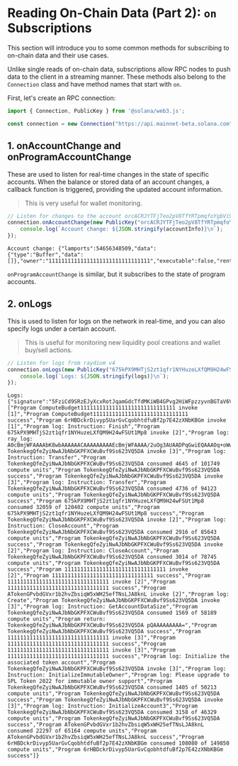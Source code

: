 # Reading On-Chain Data (Part 2): `on` Subscriptions

This section will introduce you to some common methods for subscribing to on-chain data and their use cases.

Unlike single reads of on-chain data, subscriptions allow RPC nodes to push data to the client in a streaming manner. These methods also belong to the `Connection` class and have method names that start with `on`.

First, let's create an RPC connection:

```ts
import { Connection, PublicKey } from '@solana/web3.js';

const connection = new Connection("https://api.mainnet-beta.solana.com", "confirmed");
```

## 1. onAccountChange and onProgramAccountChange

These are used to listen for real-time changes in the state of specific accounts. When the balance or stored data of an account changes, a callback function is triggered, providing the updated account information.

> This is very useful for wallet monitoring.

```ts
// Listen for changes to the account orcACRJYTFjTeo2pV8TfYRTpmqfoYgbVi9GeANXTCc8
connection.onAccountChange(new PublicKey("orcACRJYTFjTeo2pV8TfYRTpmqfoYgbVi9GeANXTCc8"), (accountInfo) => {
    console.log(`Account change: ${JSON.stringify(accountInfo)}\n`);
});
```

```
Account change: {"lamports":54656348509,"data":{"type":"Buffer","data":[]},"owner":"11111111111111111111111111111111","executable":false,"rentEpoch":18446744073709552000,"space":0}
```

`onProgramAccountChange` is similar, but it subscribes to the state of program accounts.

## 2. onLogs

This is used to listen for logs on the network in real-time, and you can also specify logs under a certain account.

> This is useful for monitoring new liquidity pool creations and wallet buy/sell actions.

```ts
// Listen for logs from raydium v4
connection.onLogs(new PublicKey("675kPX9MHTjS2zt1qfr1NYHuzeLXfQM9H24wFSUt1Mp8"), (logs) => {
    console.log(`Logs: ${JSON.stringify(logs)}\n`);
});
```

```
Logs: {"signature":"5FziCd9SRzEJyXcxRotJqamGdcTfdMKiWB4GPvg2HiWFpzzyvnBGTaV6Vd8KANS85yHjszE61BxFc1gQQgSdATSg","err":null,"logs":["Program ComputeBudget111111111111111111111111111111 invoke [1]","Program ComputeBudget111111111111111111111111111111 success","Program 6rHBDckrDivyp5UarGvCqobhtdfuBf2p7E42zXNbKBGm invoke [1]","Program log: Instruction: Finish","Program 675kPX9MHTjS2zt1qfr1NYHuzeLXfQM9H24wFSUt1Mp8 invoke [2]","Program log: ray_log: A0cBmjWFAAAAbK8wbAAAAAACAAAAAAAAAEcBmjWFAAAA/2uOg3AUAADPqGwiEQAAAOq+oWwAAAAA","Program TokenkegQfeZyiNwAJbNbGKPFXCWuBvf9Ss623VQ5DA invoke [3]","Program log: Instruction: Transfer","Program TokenkegQfeZyiNwAJbNbGKPFXCWuBvf9Ss623VQ5DA consumed 4645 of 101749 compute units","Program TokenkegQfeZyiNwAJbNbGKPFXCWuBvf9Ss623VQ5DA success","Program TokenkegQfeZyiNwAJbNbGKPFXCWuBvf9Ss623VQ5DA invoke [3]","Program log: Instruction: Transfer","Program TokenkegQfeZyiNwAJbNbGKPFXCWuBvf9Ss623VQ5DA consumed 4736 of 94123 compute units","Program TokenkegQfeZyiNwAJbNbGKPFXCWuBvf9Ss623VQ5DA success","Program 675kPX9MHTjS2zt1qfr1NYHuzeLXfQM9H24wFSUt1Mp8 consumed 32059 of 120402 compute units","Program 675kPX9MHTjS2zt1qfr1NYHuzeLXfQM9H24wFSUt1Mp8 success","Program TokenkegQfeZyiNwAJbNbGKPFXCWuBvf9Ss623VQ5DA invoke [2]","Program log: Instruction: CloseAccount","Program TokenkegQfeZyiNwAJbNbGKPFXCWuBvf9Ss623VQ5DA consumed 2916 of 85643 compute units","Program TokenkegQfeZyiNwAJbNbGKPFXCWuBvf9Ss623VQ5DA success","Program TokenkegQfeZyiNwAJbNbGKPFXCWuBvf9Ss623VQ5DA invoke [2]","Program log: Instruction: CloseAccount","Program TokenkegQfeZyiNwAJbNbGKPFXCWuBvf9Ss623VQ5DA consumed 3014 of 78745 compute units","Program TokenkegQfeZyiNwAJbNbGKPFXCWuBvf9Ss623VQ5DA success","Program 11111111111111111111111111111111 invoke [2]","Program 11111111111111111111111111111111 success","Program 11111111111111111111111111111111 invoke [2]","Program 11111111111111111111111111111111 success","Program ATokenGPvbdGVxr1b2hvZbsiqW5xWH25efTNsLJA8knL invoke [2]","Program log: Create","Program TokenkegQfeZyiNwAJbNbGKPFXCWuBvf9Ss623VQ5DA invoke [3]","Program log: Instruction: GetAccountDataSize","Program TokenkegQfeZyiNwAJbNbGKPFXCWuBvf9Ss623VQ5DA consumed 1569 of 58189 compute units","Program return: TokenkegQfeZyiNwAJbNbGKPFXCWuBvf9Ss623VQ5DA pQAAAAAAAAA=","Program TokenkegQfeZyiNwAJbNbGKPFXCWuBvf9Ss623VQ5DA success","Program 11111111111111111111111111111111 invoke [3]","Program 11111111111111111111111111111111 success","Program 11111111111111111111111111111111 invoke [3]","Program 11111111111111111111111111111111 success","Program log: Initialize the associated token account","Program TokenkegQfeZyiNwAJbNbGKPFXCWuBvf9Ss623VQ5DA invoke [3]","Program log: Instruction: InitializeImmutableOwner","Program log: Please upgrade to SPL Token 2022 for immutable owner support","Program TokenkegQfeZyiNwAJbNbGKPFXCWuBvf9Ss623VQ5DA consumed 1405 of 50213 compute units","Program TokenkegQfeZyiNwAJbNbGKPFXCWuBvf9Ss623VQ5DA success","Program TokenkegQfeZyiNwAJbNbGKPFXCWuBvf9Ss623VQ5DA invoke [3]","Program log: Instruction: InitializeAccount3","Program TokenkegQfeZyiNwAJbNbGKPFXCWuBvf9Ss623VQ5DA consumed 3158 of 46329 compute units","Program TokenkegQfeZyiNwAJbNbGKPFXCWuBvf9Ss623VQ5DA success","Program ATokenGPvbdGVxr1b2hvZbsiqW5xWH25efTNsLJA8knL consumed 22297 of 65164 compute units","Program ATokenGPvbdGVxr1b2hvZbsiqW5xWH25efTNsLJA8knL success","Program 6rHBDckrDivyp5UarGvCqobhtdfuBf2p7E42zXNbKBGm consumed 108080 of 149850 compute units","Program 6rHBDckrDivyp5UarGvCqobhtdfuBf2p7E42zXNbKBGm success"]}
```